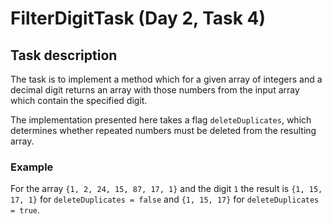 # FilterDigitTask (Day 2, Task 4)

## Task description

The task is to implement a method which for a given array of integers and a decimal digit returns an array with
those numbers from the input array which contain the specified digit.

The implementation presented here takes a flag `deleteDuplicates`, which determines whether repeated numbers
must be deleted from the resulting array.

### Example

For the array `{1, 2, 24, 15, 87, 17, 1}` and the digit `1` the result is `{1, 15, 17, 1}` for
`deleteDuplicates = false` and `{1, 15, 17}` for `deleteDuplicates = true`.
